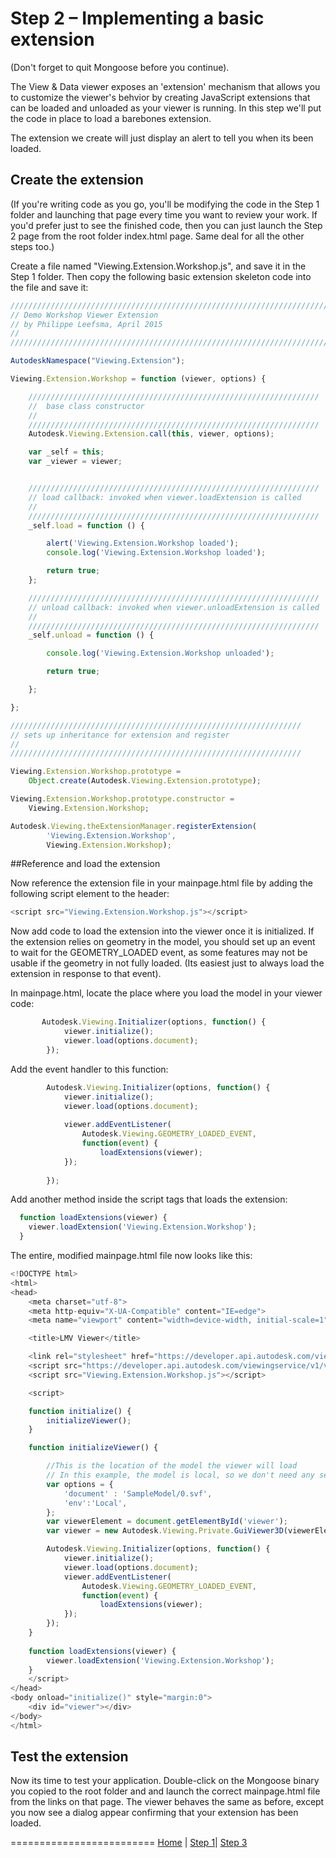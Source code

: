 <a name="Step2"></a>
# Step 2 – Implementing a basic extension
(Don't forget to quit Mongoose before you continue).

The View & Data viewer exposes an 'extension' mechanism that allows you to customize the viewer's behvior by creating JavaScript extensions that can be loaded and unloaded as your viewer is running. In this step we'll put the code in place to load a barebones extension.

The extension we create will just display an alert to tell you when its been loaded.

## Create the extension

(If you're writing code as you go, you'll be modifying the code in the Step 1 folder and launching that page every time you want to review your work. If you'd prefer just to see the finished code, then you can just launch the Step 2 page from the root folder index.html page. Same deal for all the other steps too.)

Create a file named "Viewing.Extension.Workshop.js", and save it in the Step 1 folder. Then copy the following basic extension skeleton code into the file and save it:

```js
///////////////////////////////////////////////////////////////////////////////
// Demo Workshop Viewer Extension
// by Philippe Leefsma, April 2015
//
///////////////////////////////////////////////////////////////////////////////

AutodeskNamespace("Viewing.Extension");

Viewing.Extension.Workshop = function (viewer, options) {

    /////////////////////////////////////////////////////////////////
    //  base class constructor
    //
    /////////////////////////////////////////////////////////////////
    Autodesk.Viewing.Extension.call(this, viewer, options);

    var _self = this;
    var _viewer = viewer;


    /////////////////////////////////////////////////////////////////
    // load callback: invoked when viewer.loadExtension is called
    //
    /////////////////////////////////////////////////////////////////
    _self.load = function () {

        alert('Viewing.Extension.Workshop loaded');
        console.log('Viewing.Extension.Workshop loaded');

        return true;
    };

    /////////////////////////////////////////////////////////////////
    // unload callback: invoked when viewer.unloadExtension is called
    //
    /////////////////////////////////////////////////////////////////
    _self.unload = function () {

        console.log('Viewing.Extension.Workshop unloaded');

        return true;

    };

};

/////////////////////////////////////////////////////////////////
// sets up inheritance for extension and register
//
/////////////////////////////////////////////////////////////////

Viewing.Extension.Workshop.prototype =
    Object.create(Autodesk.Viewing.Extension.prototype);

Viewing.Extension.Workshop.prototype.constructor =
    Viewing.Extension.Workshop;

Autodesk.Viewing.theExtensionManager.registerExtension(
        'Viewing.Extension.Workshop',
        Viewing.Extension.Workshop);
```


##Reference and load the extension

Now reference the extension file in your mainpage.html file by adding the following script element to the header:

```js
<script src="Viewing.Extension.Workshop.js"></script>
```

Now add code to load the extension into the viewer once it is initialized. If the extension relies on geometry in the model, you should set up an
event to wait for the GEOMETRY_LOADED event, as some features may not be usable if the geometry in not fully loaded. (Its easiest just to always load the extension in response to that event).

In mainpage.html, locate the place where you load the model in your viewer code:

```js
       Autodesk.Viewing.Initializer(options, function() {
            viewer.initialize();
            viewer.load(options.document);
        });
```

Add the event handler to this function:

```js
        Autodesk.Viewing.Initializer(options, function() {
            viewer.initialize();
            viewer.load(options.document);
            
            viewer.addEventListener(
                Autodesk.Viewing.GEOMETRY_LOADED_EVENT,
                function(event) {
                    loadExtensions(viewer);
            });
            
        });
```

Add another method inside the script tags that loads the extension:

```js
  function loadExtensions(viewer) {
    viewer.loadExtension('Viewing.Extension.Workshop');
  }
```

The entire, modified mainpage.html file now looks like this:

```js
<!DOCTYPE html>
<html>
<head>
    <meta charset="utf-8">
    <meta http-equiv="X-UA-Compatible" content="IE=edge">
    <meta name="viewport" content="width=device-width, initial-scale=1">

    <title>LMV Viewer</title>

    <link rel="stylesheet" href="https://developer.api.autodesk.com/viewingservice/v1/viewers/style.css?v=v1.2.22" type="text/css">
    <script src="https://developer.api.autodesk.com/viewingservice/v1/viewers/viewer3D.min.js?v=v1.2.22"></script>
    <script src="Viewing.Extension.Workshop.js"></script>

    <script>

    function initialize() {
        initializeViewer();
    }

    function initializeViewer() {

        //This is the location of the model the viewer will load
        // In this example, the model is local, so we don't need any server communication or authentication
        var options = {
            'document' : 'SampleModel/0.svf', 
            'env':'Local', 
        };
        var viewerElement = document.getElementById('viewer');
        var viewer = new Autodesk.Viewing.Private.GuiViewer3D(viewerElement, {});

        Autodesk.Viewing.Initializer(options, function() {
            viewer.initialize();
            viewer.load(options.document);
            viewer.addEventListener(
                Autodesk.Viewing.GEOMETRY_LOADED_EVENT,
                function(event) {
                    loadExtensions(viewer);
            });
        });
    }
        
    function loadExtensions(viewer) {
        viewer.loadExtension('Viewing.Extension.Workshop');
    }
    </script>
</head>
<body onload="initialize()" style="margin:0">
    <div id="viewer"></div>
</body>
</html>
```

## Test the extension

Now its time to test your application. Double-click on the Mongoose binary you copied to the root folder and and launch the correct mainpage.html file from the links on that page. The viewer behaves the same as before, except you now see a dialog appear confirming that your extension has been loaded.



=========================
[Home](README.md) | [Step 1](step-1.md)| [Step 3](step-3.md)